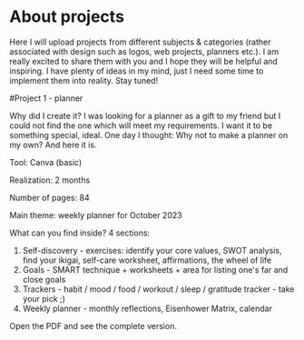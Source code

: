 # About projects
Here I will upload projects from different subjects & categories (rather associated with design such as logos, web projects, planners etc.). I am really excited to share them with you and I hope they will be helpful and inspiring. I have plenty of ideas in my mind, just I need some time to implement them into reality. Stay tuned!

#Project 1 - planner

Why did I create it? I was looking for a planner as a gift to my friend but I could not find the one which will meet my requirements. I want it to be something special, ideal. One day I thought: Why not to make a planner on my own? And here it is. 

Tool: Canva (basic)

Realization: 2 months 

Number of pages: 84

Main theme: weekly planner for October 2023 

What can you find inside? 
4 sections: 
1) Self-discovery - exercises: identify your core values, SWOT analysis, find your ikigai, self-care worksheet, affirmations, the wheel of life
2) Goals - SMART technique + worksheets + area for listing one's far and close goals
3) Trackers - habit / mood / food / workout / sleep / gratitude tracker - take your pick ;)
4) Weekly planner - monthly reflections, Eisenhower Matrix, calendar

Open the PDF and see the complete version. 
